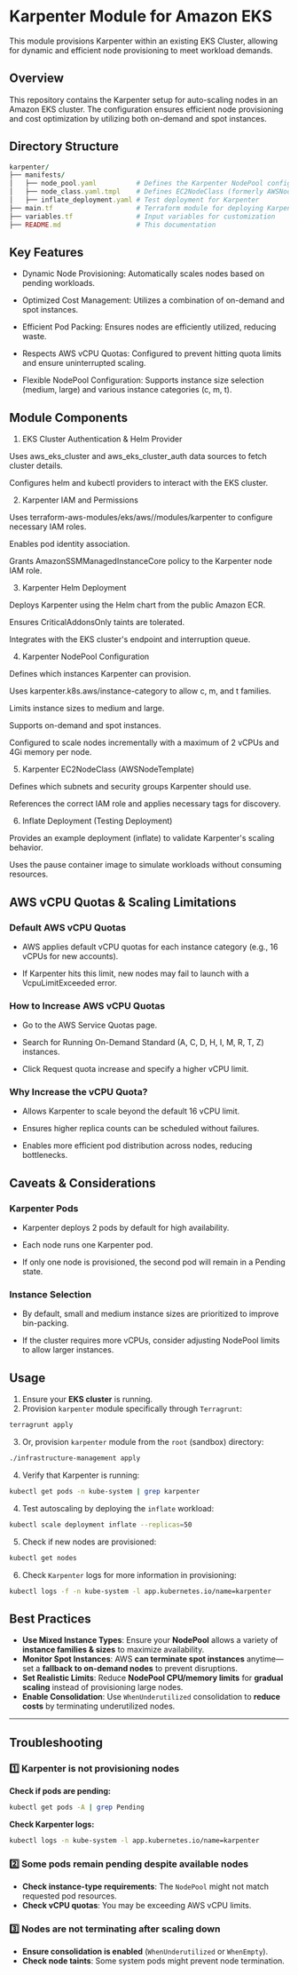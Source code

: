 # Karpenter Module for Amazon EKS

This module provisions Karpenter within an existing EKS Cluster, allowing for dynamic and efficient node provisioning to meet workload demands.

## Overview

This repository contains the Karpenter setup for auto-scaling nodes in an Amazon EKS cluster. The configuration ensures efficient node provisioning and cost optimization by utilizing both on-demand and spot instances.

## Directory Structure

```ruby
karpenter/
├── manifests/
│   ├── node_pool.yaml          # Defines the Karpenter NodePool configuration
│   ├── node_class.yaml.tmpl    # Defines EC2NodeClass (formerly AWSNodeTemplate)
│   ├── inflate_deployment.yaml # Test deployment for Karpenter
├── main.tf                     # Terraform module for deploying Karpenter
├── variables.tf                # Input variables for customization
├── README.md                   # This documentation
```

## Key Features

- Dynamic Node Provisioning: Automatically scales nodes based on pending workloads.

- Optimized Cost Management: Utilizes a combination of on-demand and spot instances.

- Efficient Pod Packing: Ensures nodes are efficiently utilized, reducing waste.

- Respects AWS vCPU Quotas: Configured to prevent hitting quota limits and ensure uninterrupted scaling.

- Flexible NodePool Configuration: Supports instance size selection (medium, large) and various instance categories (c, m, t).


## Module Components

1. EKS Cluster Authentication & Helm Provider

Uses aws_eks_cluster and aws_eks_cluster_auth data sources to fetch cluster details.

Configures helm and kubectl providers to interact with the EKS cluster.

2. Karpenter IAM and Permissions

Uses terraform-aws-modules/eks/aws//modules/karpenter to configure necessary IAM roles.

Enables pod identity association.

Grants AmazonSSMManagedInstanceCore policy to the Karpenter node IAM role.

3. Karpenter Helm Deployment

Deploys Karpenter using the Helm chart from the public Amazon ECR.

Ensures CriticalAddonsOnly taints are tolerated.

Integrates with the EKS cluster's endpoint and interruption queue.

4. Karpenter NodePool Configuration

Defines which instances Karpenter can provision.

Uses karpenter.k8s.aws/instance-category to allow c, m, and t families.

Limits instance sizes to medium and large.

Supports on-demand and spot instances.

Configured to scale nodes incrementally with a maximum of 2 vCPUs and 4Gi memory per node.

5. Karpenter EC2NodeClass (AWSNodeTemplate)

Defines which subnets and security groups Karpenter should use.

References the correct IAM role and applies necessary tags for discovery.

6. Inflate Deployment (Testing Deployment)

Provides an example deployment (inflate) to validate Karpenter's scaling behavior.

Uses the pause container image to simulate workloads without consuming resources.

## AWS vCPU Quotas & Scaling Limitations

### Default AWS vCPU Quotas

- AWS applies default vCPU quotas for each instance category (e.g., 16 vCPUs for new accounts).

- If Karpenter hits this limit, new nodes may fail to launch with a VcpuLimitExceeded error.

### How to Increase AWS vCPU Quotas

- Go to the AWS Service Quotas page.

- Search for Running On-Demand Standard (A, C, D, H, I, M, R, T, Z) instances.

- Click Request quota increase and specify a higher vCPU limit.

### Why Increase the vCPU Quota?

- Allows Karpenter to scale beyond the default 16 vCPU limit.

- Ensures higher replica counts can be scheduled without failures.

- Enables more efficient pod distribution across nodes, reducing bottlenecks.

## Caveats & Considerations

### Karpenter Pods

- Karpenter deploys 2 pods by default for high availability.

- Each node runs one Karpenter pod.

- If only one node is provisioned, the second pod will remain in a Pending state.

### Instance Selection

- By default, small and medium instance sizes are prioritized to improve bin-packing.

- If the cluster requires more vCPUs, consider adjusting NodePool limits to allow larger instances.

## Usage

1. Ensure your **EKS cluster** is running.
2. Provision `karpenter` module specifically through `Terragrunt`:

```bash
terragrunt apply
```

3. Or, provision `karpenter` module from the `root` (sandbox) directory:

```bash
./infrastructure-management apply
```

4. Verify that Karpenter is running:

```bash
kubectl get pods -n kube-system | grep karpenter
```

4. Test autoscaling by deploying the `inflate` workload:

```bash
kubectl scale deployment inflate --replicas=50
```

5. Check if new nodes are provisioned:

```bash
kubectl get nodes
```

6. Check `Karpenter` logs for more information in provisioning:

```bash
kubectl logs -f -n kube-system -l app.kubernetes.io/name=karpenter
```

## Best Practices

- **Use Mixed Instance Types**: Ensure your **NodePool** allows a variety of **instance families & sizes** to maximize availability.
- **Monitor Spot Instances**: AWS **can terminate spot instances** anytime—set a **fallback to on-demand nodes** to prevent disruptions.
- **Set Realistic Limits**: Reduce **NodePool CPU/memory limits** for **gradual scaling** instead of provisioning large nodes.
- **Enable Consolidation**: Use `WhenUnderutilized` consolidation to **reduce costs** by terminating underutilized nodes.

---

## Troubleshooting

### 1️⃣ Karpenter is not provisioning nodes

**Check if pods are pending:**

```bash
kubectl get pods -A | grep Pending
```

**Check Karpenter logs:**

```bash
kubectl logs -n kube-system -l app.kubernetes.io/name=karpenter
```

### 2️⃣ Some pods remain pending despite available nodes

- **Check instance-type requirements**: The `NodePool` might not match requested pod resources.
- **Check vCPU quotas**: You may be exceeding AWS vCPU limits.

### 3️⃣ Nodes are not terminating after scaling down
- **Ensure consolidation is enabled** (`WhenUnderutilized` or `WhenEmpty`).
- **Check node taints**: Some system pods might prevent node termination.
